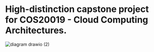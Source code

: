 # High-distinction capstone project for COS20019 - Cloud Computing Architectures.

![diagram drawio (2)](https://github.com/John-Iliadis/Cloud-Computing-Architectures-Capstone-Project/assets/124552848/77c40eee-9d65-4e49-b791-2c3ceda252b8)
